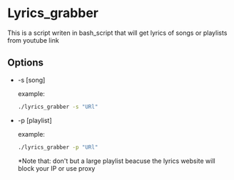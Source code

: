 # Lyrics_grabber

This is a script writen in bash_script that will get lyrics of songs or playlists from youtube link

## Options

- -s [song]

    example:

    ```bash
    ./lyrics_grabber -s "URl"
    ```

- -p [playlist]

    example:

    ```bash
    ./lyrics_grabber -p "URl"
    ```

    *Note that: don't but a large playlist beacuse the lyrics website will block your IP or use proxy
